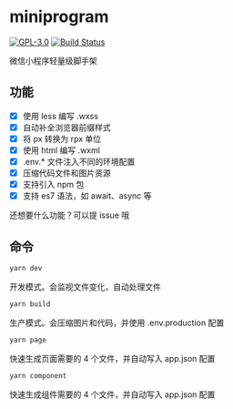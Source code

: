 # miniprogram

[![GPL-3.0](https://img.shields.io/badge/license-GPL--3.0-blue.svg)](LICENSE)
[![Build Status](https://travis-ci.org/zhuweiyou/miniprogram.svg?branch=master)](https://travis-ci.org/zhuweiyou/miniprogram)

微信小程序轻量级脚手架

## 功能

- [x] 使用 less 编写 .wxss
- [x] 自动补全浏览器前缀样式
- [x] 将 px 转换为 rpx 单位
- [x] 使用 html 编写 .wxml
- [x] .env.\* 文件注入不同的环境配置
- [x] 压缩代码文件和图片资源
- [x] 支持引入 npm 包
- [x] 支持 es7 语法，如 await、async 等

还想要什么功能？可以提 issue 哦

## 命令

```bash
yarn dev
```

开发模式。会监视文件变化，自动处理文件

```bash
yarn build
```

生产模式。会压缩图片和代码，并使用 .env.production 配置

```bash
yarn page
```

快速生成页面需要的 4 个文件，并自动写入 app.json 配置

```bash
yarn component
```

快速生成组件需要的 4 个文件，并自动写入 app.json 配置

